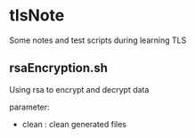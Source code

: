 # tlsNote

Some notes and test scripts during learning TLS

## rsaEncryption.sh

Using rsa to encrypt and decrypt data

parameter:
* clean : clean generated files